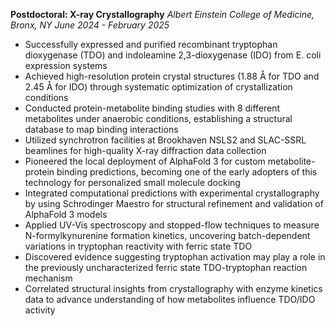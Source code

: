 **Postdoctoral: X-ray Crystallography**
*Albert Einstein College of Medicine, Bronx, NY*
*June 2024 - February 2025*

- Successfully expressed and purified recombinant tryptophan dioxygenase (TDO) and indoleamine 2,3-dioxygenase (IDO) from E. coli expression systems
- Achieved high-resolution protein crystal structures (1.88 Å for TDO and 2.45 Å for IDO) through systematic optimization of crystallization conditions
- Conducted protein-metabolite binding studies with 8 different metabolites under anaerobic conditions, establishing a structural database to map binding interactions
- Utilized synchrotron facilities at Brookhaven NSLS2 and SLAC-SSRL beamlines for high-quality X-ray diffraction data collection
- Pioneered the local deployment of AlphaFold 3 for custom metabolite-protein binding predictions, becoming one of the early adopters of this technology for personalized small molecule docking
- Integrated computational predictions with experimental crystallography by using Schrodinger Maestro for structural refinement and validation of AlphaFold 3 models
- Applied UV-Vis spectroscopy and stopped-flow techniques to measure N-formylkynurenine formation kinetics, uncovering batch-dependent variations in tryptophan reactivity with ferric state TDO
- Discovered evidence suggesting tryptophan activation may play a role in the previously uncharacterized ferric state TDO-tryptophan reaction mechanism
- Correlated structural insights from crystallography with enzyme kinetics data to advance understanding of how metabolites influence TDO/IDO activity
